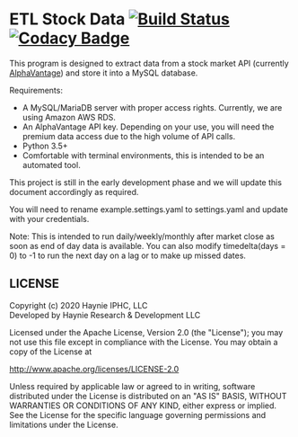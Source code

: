 # ETL Stock Data [![Build Status](https://travis-ci.com/haynieresearch/stock-data.svg?branch=master)](https://travis-ci.com/haynieresearch/stock-data) [![Codacy Badge](https://api.codacy.com/project/badge/Grade/729efafdf51b47adab28e5d5a83ae067)](https://app.codacy.com/gh/haynieresearch/stock-data?utm_source=github.com&utm_medium=referral&utm_content=haynieresearch/stock-data&utm_campaign=Badge_Grade_Dashboard)
This program is designed to extract data from a stock market API (currently [AlphaVantage](http://www.alphavantage.co)) and store it into a MySQL database.

Requirements:
  * A MySQL/MariaDB server with proper access rights. Currently, we are using Amazon AWS RDS.
  * An AlphaVantage API key. Depending on your use, you will need the premium data access due to the high volume of API calls.
  * Python 3.5+
  * Comfortable with terminal environments, this is intended to be an automated tool.

This project is still in the early development phase and we will update this document accordingly as required.

You will need to rename example.settings.yaml to settings.yaml and update with your credentials.

Note: This is intended to run daily/weekly/monthly after market close as soon as end of day data is available. You can also modify timedelta(days = 0) to -1 to run the next day on a lag or to make up missed dates.

## LICENSE
Copyright (c) 2020 Haynie IPHC, LLC\
Developed by Haynie Research & Development LLC

Licensed under the Apache License, Version 2.0 (the "License");
you may not use this file except in compliance with the License.
You may obtain a copy of the License at

<http://www.apache.org/licenses/LICENSE-2.0>

Unless required by applicable law or agreed to in writing, software
distributed under the License is distributed on an "AS IS" BASIS,
WITHOUT WARRANTIES OR CONDITIONS OF ANY KIND, either express or implied.
See the License for the specific language governing permissions and
limitations under the License.
